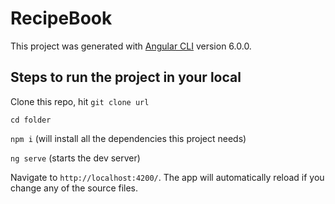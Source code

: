 
# RecipeBook

This project was generated with [Angular CLI](https://github.com/angular/angular-cli) version 6.0.0.

## Steps to run the project in your local

Clone this repo, hit `git clone url` 

`cd folder`

`npm i` (will install all the dependencies this project needs)

`ng serve` (starts the dev server)

Navigate to `http://localhost:4200/`. The app will automatically reload if you change any of the source files.
